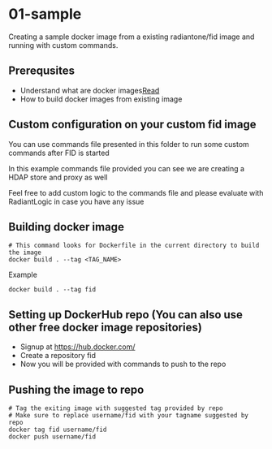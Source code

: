# 01-sample
Creating a sample docker image from a existing radiantone/fid image and running with custom commands.

## Prerequsites
- Understand what are docker images[Read](https://www.tutorialspoint.com/docker/docker_images.htm)
- How to build docker images from existing image

## Custom configuration on your custom fid image

You can use commands file presented in this folder to run some custom commands after FID is started

In this example commands file provided you can see we are creating a HDAP store and proxy as well

Feel free to add custom logic to the commands file and please evaluate with RadiantLogic in case you have any issue

## Building docker image
```
# This command looks for Dockerfile in the current directory to build the image
docker build . --tag <TAG_NAME>
```
Example
```
docker build . --tag fid
```
## Setting up DockerHub repo (You can also use other free docker image repositories)
- Signup at https://hub.docker.com/
- Create a repository fid
- Now you will be provided with commands to push to the repo

## Pushing the image to repo
```
# Tag the exiting image with suggested tag provided by repo
# Make sure to replace username/fid with your tagname suggested by repo
docker tag fid username/fid
docker push username/fid
```



